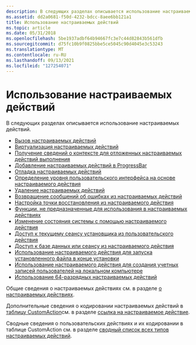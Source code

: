 ```yaml
---
description: В следующих разделах описывается использование настраиваемых действий.
ms.assetid: dd2a0681-f50d-4232-bdcc-8aee6bb121a1
title: Использование настраиваемых действий
ms.topic: article
ms.date: 05/31/2018
ms.openlocfilehash: 5be1937adbf64b94667fc3e7c44d82843b561dfb
ms.sourcegitcommit: d75fc10b9f0825bbe5ce5045c90d4045e3c53243
ms.translationtype: MT
ms.contentlocale: ru-RU
ms.lasthandoff: 09/13/2021
ms.locfileid: "127254071"
---
```

# <a name="using-custom-actions"></a>Использование настраиваемых действий

В следующих разделах описывается использование настраиваемых действий.

-   [Вызов настраиваемых действий](invoking-custom-actions.md)
-   [Виртуализация настраиваемых действий](sequencing-custom-actions.md)
-   [Получение сведений о контексте для отложенных настраиваемых действий выполнения](obtaining-context-information-for-deferred-execution-custom-actions.md)
-   [Добавление настраиваемых действий в ProgressBar](adding-custom-actions-to-the-progressbar.md)
-   [Отладка настраиваемых действий](debugging-custom-actions.md)
-   [Определение уровня пользовательского интерфейса на основе настраиваемого действия](determining-ui-level-from-a-custom-action.md)
-   [Удаление настраиваемых действий](uninstalling-custom-actions.md)
-   [Возвращение сообщений об ошибках из настраиваемых действий](returning-error-messages-from-custom-actions.md)
-   [Настройка точки восстановления из настраиваемого действия](setting-a-restore-point-from-a-custom-action.md)
-   [Функции, не предназначенные для использования в настраиваемых действиях](functions-not-for-use-in-custom-actions.md)
-   [Изменение состояния системы с помощью настраиваемого действия](changing-the-system-state-using-a-custom-action.md)
-   [Доступ к текущему сеансу установщика из пользовательского действия](accessing-the-current-installer-session-from-inside-a-custom-action.md)
-   [Доступ к базе данных или сеансу из настраиваемого действия](accessing-a-database-or-session-from-inside-a-custom-action.md)
-   [Использование настраиваемого действия для запуска установленного файла в конце установки](using-a-custom-action-to-launch-an-installed-file-at-the-end-of-the-installation.md)
-   [Использование настраиваемого действия для создания учетных записей пользователей на локальном компьютере](using-a-custom-action-to-create-user-accounts-on-a-local-computer.md)
-   [Использование 64-разрядных настраиваемых действий](using-64-bit-custom-actions.md)

Общие сведения о настраиваемых действиях см. в разделе [о настраиваемых действиях](about-custom-actions.md).

Дополнительные сведения о кодировании настраиваемых действий в [таблицу CustomAction](customaction-table.md)см. в разделе [ссылка на настраиваемое действие](custom-action-reference.md).

Сводные сведения о пользовательских действиях и их кодировании в таблице CustomAction см. в разделе [сводный список всех типов настраиваемых действий](summary-list-of-all-custom-action-types.md).

 

 



